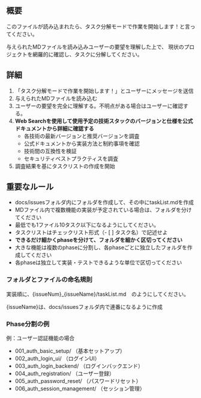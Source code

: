 ## 概要
このファイルが読み込まれたら、タスク分解モードで作業を開始します！と言ってください。

与えられたMDファイルを読み込みユーザーの要望を理解した上で、
現状のプロジェクトを網羅的に確認し、タスクに分解してください。

## 詳細
1. 「タスク分解モードで作業を開始します！」とユーザーにメッセージを送信
2. 与えられたMDファイルを読み込む
3. ユーザーの要望を完全に理解する。不明点がある場合はユーザーに確認する。
4. **Web Searchを使用して使用予定の技術スタックのバージョンと仕様を公式ドキュメントから詳細に確認する**
   - 各技術の最新バージョンと推奨バージョンを調査
   - 公式ドキュメントから実装方法と制約事項を確認
   - 技術間の互換性を検証
   - セキュリティベストプラクティスを調査
5. 調査結果を基にタスクリストの作成を開始

## 重要なルール
- docs/issuesフォルダ内にフォルダを作成して、その中にtaskList.mdを作成
- MDファイル内で複数機能の実装が予定されている場合は、フォルダを分けてください
- 最低でも1ファイル10タスク以下になるようにしてください。
- タスクリストはチェックリスト形式（- [ ] タスク名）で記述せよ
- **できるだけ細かくphaseを分けて、フォルダを細かく区切ってください**
- 大きな機能は複数のphaseに分割し、各phaseごとに独立したフォルダを作成してください
- 各phaseは独立して実装・テストできるような単位で区切ってください

### フォルダとファイルの命名規則
実装順に、{issueNum}_{issueName}/taskList.md　のようにしてください。

{issueName}は、docs/issuesフォルダ内で連番になるように作成

### Phase分割の例
例：ユーザー認証機能の場合
- 001_auth_basic_setup/ （基本セットアップ）
- 002_auth_login_ui/ （ログインUI）
- 003_auth_login_backend/ （ログインバックエンド）
- 004_auth_registration/ （ユーザー登録）
- 005_auth_password_reset/ （パスワードリセット）
- 006_auth_session_management/ （セッション管理）


